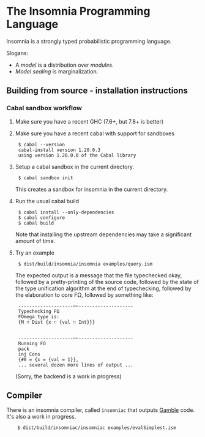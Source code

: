 The Insomnia Programming Language
=================================

Insomnia is a strongly typed probabilistic programming language.

Slogans:

* A *model* is a distribution over *modules*.
* *Model sealing* is marginalization.

Building from source - installation instructions
------------------------------------------------

### Cabal sandbox workflow

1. Make sure you have a recent GHC (7.6+, but 7.8+ is better)

2. Make sure you have a recent cabal with support for sandboxes

        $ cabal --version
        cabal-install version 1.20.0.3
        using version 1.20.0.0 of the Cabal library

3. Setup a cabal sandbox in the current directory.

        $ cabal sandbox init

    This creates a sandbox for insomnia in the current directory.

4. Run the usual cabal build

        $ cabal install --only-dependencies
        $ cabal configure
        $ cabal build

    Note that installing the upstream dependencies may take a significant
    amount of time.

5. Try an example

        $ dist/build/insomnia/insomnia examples/query.ism

    The expected output is a message that the file typechecked okay,
    followed by a pretty-printing of the source code, followed by the
    state of the type unification algorithm at the end of typechecking,
    followed by the elaboration to core FΩ, followed by something like:
    

        --------------------✂✄--------------------
        Typechecking FΩ
        FOmega type is: 
        {M ∷ Dist {x ∷ {val ∷ Int}}}
        
        
        --------------------✂✄--------------------
        Running FΩ
        pack
        inj Cons
        {#0 = {x = {val = 1}},
        ... several dozen more lines of output ...
        

    (Sorry, the backend is a work in progress)

Compiler
--------

There is an insomnia compiler, called `insomniac` that outputs [Gamble](https://github.com/rmculpepper/gamble) code.
It's also a work in progress.

```
    $ dist/build/insomniac/insomniac examples/evalSimplest.ism
```
